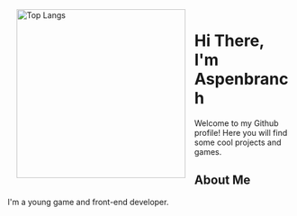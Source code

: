 <img align="left" width="300" hspace="16" src="https://github-readme-stats.vercel.app/api/top-langs/?username=anuraghazra&hide_progress=true" alt="Top Langs">
<h1>Hi There, I'm Aspenbranch</h1>
<p>Welcome to my Github profile! Here you will find some cool projects and games.</p>

<h2>About Me</h2>
<p>I'm a young game and front-end developer.</p>

